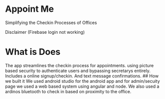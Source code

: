 # Appoint Me
Simplifying the Checkin Processes of Offices

Disclaimer (Firebase login not working)

# What is Does
The app streamlines the checkin process for appointments. using picture based security to authenticate users and bypassing secretarys entirely. Includes a online signup/checkin. And text message confirmations. ## How we built it We used android studio for the android app and for admin/secuity page we used a web based system using angular and node. We also used a ardinos bluetooth to check in based on proximity to the office.

